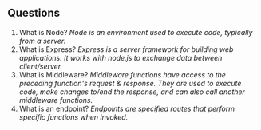 ## Questions
1. What is Node? *Node is an environment used to execute code, typically from a server.*
2. What is Express? *Express is a server framework for building web applications. It works with node.js to exchange data between client/server.*
3. What is Middleware? *Middleware functions have access to the preceding function's request & response. They are used to execute code, make changes to/end the response, and can also call another middleware functions.*
4. What is an endpoint? *Endpoints are specified routes that perform specific functions when invoked.*
